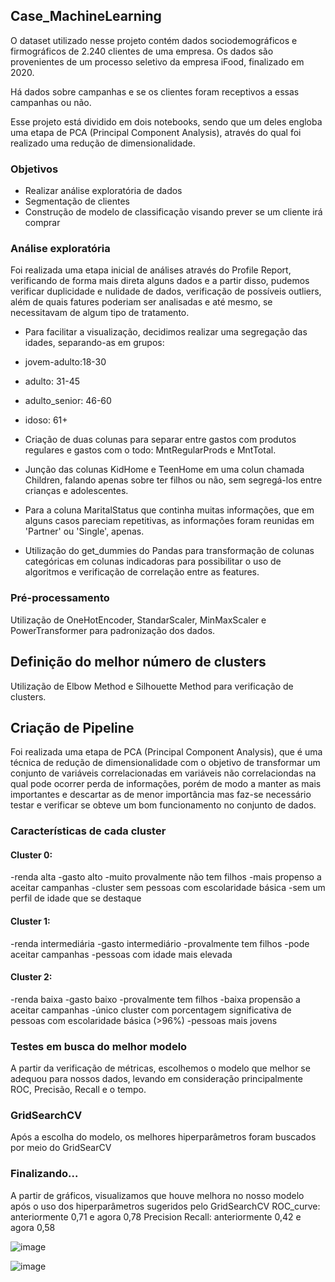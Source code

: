 ## Case_MachineLearning

 O dataset utilizado nesse projeto contém dados sociodemográficos e firmográficos de 2.240 clientes de uma empresa. Os dados são provenientes de um processo seletivo da empresa iFood, finalizado em 2020.

 Há dados sobre campanhas e se os clientes foram receptivos a essas campanhas ou não.

 Esse projeto está dividido em dois notebooks, sendo que um deles engloba uma etapa de PCA (Principal Component Analysis), através do qual foi realizado uma redução de dimensionalidade.

 ### Objetivos
 - Realizar análise exploratória de dados
 - Segmentação de clientes
 - Construção de modelo de classificação visando prever se um cliente irá comprar

### Análise exploratória
 Foi realizada uma etapa inicial de análises através do Profile Report, verificando de forma mais direta alguns dados e a partir disso, pudemos verificar duplicidade e nulidade de dados, verificação de possíveis outliers, além de quais fatures poderiam ser analisadas e até mesmo, se necessitavam de algum tipo de tratamento.

-  Para facilitar a visualização, decidimos realizar uma segregação das idades, separando-as em grupos:
  - jovem-adulto:18-30
  - adulto: 31-45
  - adulto_senior: 46-60
  - idoso: 61+

 - Criação de duas colunas para separar entre gastos com produtos regulares e gastos com o todo: MntRegularProds e MntTotal.

 - Junção das colunas KidHome e TeenHome em uma colun chamada Children, falando apenas sobre ter filhos ou não, sem segregá-los entre crianças e adolescentes.

-  Para a coluna MaritalStatus que continha muitas informações, que em alguns casos pareciam repetitivas, as informações foram reunidas em 'Partner' ou 'Single', apenas.

- Utilização do get_dummies do Pandas para transformação de colunas categóricas em colunas indicadoras para possibilitar o uso de algoritmos e verificação de correlação entre as features.

### Pré-processamento
Utilização de OneHotEncoder, StandarScaler, MinMaxScaler e PowerTransformer para padronização dos dados.

## Definição do melhor número de clusters
Utilização de Elbow Method e Silhouette Method para verificação de clusters.

## Criação de Pipeline
Foi realizada uma etapa de PCA (Principal Component Analysis), que é uma técnica de redução de dimensionalidade com o objetivo de transformar um conjunto de variáveis correlacionadas em variáveis não correlaciondas na qual pode ocorrer perda de informações, porém de modo a manter as mais importantes e descartar as de menor importância mas faz-se necessário testar e verificar se obteve um bom funcionamento no conjunto de dados.

 ### Características de cada cluster
#### Cluster 0:
-renda alta
-gasto alto
-muito provalmente não tem filhos
-mais propenso a aceitar campanhas
-cluster sem pessoas com escolaridade básica
-sem um perfil de idade que se destaque

#### Cluster 1:
-renda intermediária
-gasto intermediário
-provalmente tem filhos
-pode aceitar campanhas
-pessoas com idade mais elevada

#### Cluster 2:
-renda baixa
-gasto baixo
-provalmente tem filhos
-baixa propensão a aceitar campanhas
-único cluster com porcentagem significativa de pessoas com escolaridade básica (>96%)
-pessoas mais jovens

### Testes em busca do melhor modelo
A partir da verificação de métricas, escolhemos o modelo que melhor se adequou para nossos dados, levando em consideração principalmente ROC, Precisão, Recall e o tempo.

### GridSearchCV
Após a escolha do modelo,  os melhores hiperparâmetros foram buscados por meio do GridSearCV

### Finalizando...
A partir de gráficos, visualizamos que houve melhora no nosso modelo após o uso dos hiperparâmetros sugeridos pelo GridSearchCV
ROC_curve: anteriormente 0,71 e agora 0,78
Precision Recall: anteriormente 0,42 e agora 0,58

![image](https://github.com/Bredariolcaroline/Case_MachineLearning/assets/121267765/1251b0ca-54f3-42bf-b94e-2f5bbc540ded)

![image](https://github.com/Bredariolcaroline/Case_MachineLearning/assets/121267765/4189e140-859e-4f52-a6a1-3889afed55bc)




